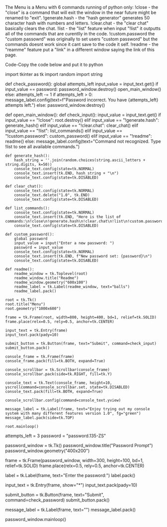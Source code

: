 The Menu is a Menu with 6 commands running of python only:
!close - the "close" is a command that will exit the window in the near future might be renamed to "exit".
!generate.hash - the "hash generator" generates 50 character hash with numbers and letters.
!clear.chat - the "clear chat" basically clears the chat.
!list - the "list" feature when input "!list" it outputts all of the commands that are curentlly in the code.
!custom.password the "custom passowrd" was originally to set users "custom password" but the commands doesnt work since it cant save to the code it self.
!readme - the "reamme" feature put a "link" in a different window saying the link of this page.

Code-Copy the code below and put it to python

import tkinter as tk
import random
import string

def check_password():
    global attempts_left
    input_value = input_text.get()
    if input_value == password:
        password_window.destroy()
        open_main_window()
    else:
        attempts_left -= 1
        if attempts_left > 0:
            message_label.config(text=f"Password incorrect. You have {attempts_left} attempts left.")
        else:
            password_window.destroy()

def open_main_window():
    def check_input():
        input_value = input_text.get()
        if input_value == "!close":
            root.destroy()
        elif input_value == "!generate.hash":
            generate_hash()
        elif input_value == "!clear.chat":
            clear_chat()
        elif input_value == "!list":
            list_commands()
        elif input_value == "!custom.password":
            custom_password()
        elif input_value == "!readme":
            readme()
        else:
            message_label.config(text="Command not recognized. Type !list to see all available commands.")

    def generate_hash():
        hash_string = ''.join(random.choices(string.ascii_letters + string.digits, k=50))
        console_text.config(state=tk.NORMAL)
        console_text.insert(tk.END, hash_string + "\n")
        console_text.config(state=tk.DISABLED)

    def clear_chat():
        console_text.config(state=tk.NORMAL)
        console_text.delete("1.0", tk.END)
        console_text.config(state=tk.DISABLED)

    def list_commands():
        console_text.config(state=tk.NORMAL)
        console_text.insert(tk.END, "Here is the list of commands:\n!close\n!generate.hash\n!clear.chat\n!list\n!custom.password\n!readme\n")
        console_text.config(state=tk.DISABLED)

    def custom_password():
        global password
        input_value = input("Enter a new password: ")
        password = input_value
        console_text.config(state=tk.NORMAL)
        console_text.insert(tk.END, f"New password set: {password}\n")
        console_text.config(state=tk.DISABLED)

    def readme():
        readme_window = tk.Toplevel(root)
        readme_window.title("Readme")
        readme_window.geometry("600x100")
        readme_label = tk.Label(readme_window, text="balls")
        readme_label.pack()

    root = tk.Tk()
    root.title("Menu")
    root.geometry("1000x600")

    frame = tk.Frame(root, width=800, height=400, bd=1, relief=tk.SOLID)
    frame.place(relx=0.5, rely=0.5, anchor=tk.CENTER)

    input_text = tk.Entry(frame)
    input_text.pack(pady=10)

    submit_button = tk.Button(frame, text="Submit", command=check_input)
    submit_button.pack()

    console_frame = tk.Frame(frame)
    console_frame.pack(fill=tk.BOTH, expand=True)

    console_scrollbar = tk.Scrollbar(console_frame)
    console_scrollbar.pack(side=tk.RIGHT, fill=tk.Y)

    console_text = tk.Text(console_frame, height=10, yscrollcommand=console_scrollbar.set, state=tk.DISABLED)
    console_text.pack(fill=tk.BOTH, expand=True)

    console_scrollbar.config(command=console_text.yview)

    message_label = tk.Label(frame, text="Enjoy trying out my console system with many different features version 1.0", fg="green")
    message_label.pack(side=tk.TOP)

    root.mainloop()

attempts_left = 3
password = "password.135-ZS"

password_window = tk.Tk()
password_window.title("Password Prompt")
password_window.geometry("400x200")

frame = tk.Frame(password_window, width=300, height=100, bd=1, relief=tk.SOLID)
frame.place(relx=0.5, rely=0.5, anchor=tk.CENTER)

label = tk.Label(frame, text="Enter the password:")
label.pack()

input_text = tk.Entry(frame, show="*")
input_text.pack(pady=10)

submit_button = tk.Button(frame, text="Submit", command=check_password)
submit_button.pack()

message_label = tk.Label(frame, text="")
message_label.pack()

password_window.mainloop()
